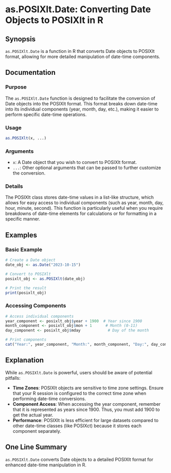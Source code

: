 <!--
Meta Description: # as.POSIXlt.Date: Converting Date Objects to POSIXlt in R ## Synopsis `as.POSIXlt.Date` is a function in R that converts Date objects to POSIXlt form...
Meta Keywords: date, posixlt, time, year, components
-->

# as.POSIXlt.Date: Converting Date Objects to POSIXlt in R

## Synopsis
`as.POSIXlt.Date` is a function in R that converts Date objects to POSIXlt format, allowing for more detailed manipulation of date-time components.

## Documentation
### Purpose
The `as.POSIXlt.Date` function is designed to facilitate the conversion of Date objects into the POSIXlt format. This format breaks down date-time into its individual components (year, month, day, etc.), making it easier to perform specific date-time operations.

### Usage
```R
as.POSIXlt(x, ...)
```

### Arguments
- `x`: A Date object that you wish to convert to POSIXlt format.
- `...`: Other optional arguments that can be passed to further customize the conversion.

### Details
The POSIXlt class stores date-time values in a list-like structure, which allows for easy access to individual components (such as year, month, day, hour, minute, second). This function is particularly useful when you require breakdowns of date-time elements for calculations or for formatting in a specific manner.

## Examples
### Basic Example
```R
# Create a Date object
date_obj <- as.Date("2023-10-15")

# Convert to POSIXlt
posixlt_obj <- as.POSIXlt(date_obj)

# Print the result
print(posixlt_obj)
```

### Accessing Components
```R
# Access individual components
year_component <- posixlt_obj$year + 1900  # Year since 1900
month_component <- posixlt_obj$mon + 1      # Month (0-11)
day_component <- posixlt_obj$mday            # Day of the month

# Print components
cat("Year:", year_component, "Month:", month_component, "Day:", day_component, "\n")
```

## Explanation
While `as.POSIXlt.Date` is powerful, users should be aware of potential pitfalls:
- **Time Zones**: POSIXlt objects are sensitive to time zone settings. Ensure that your R session is configured to the correct time zone when performing date-time conversions.
- **Component Access**: When accessing the year component, remember that it is represented as years since 1900. Thus, you must add 1900 to get the actual year.
- **Performance**: POSIXlt is less efficient for large datasets compared to other date-time classes (like POSIXct) because it stores each component separately.

## One Line Summary
`as.POSIXlt.Date` converts Date objects to a detailed POSIXlt format for enhanced date-time manipulation in R.